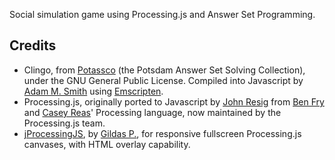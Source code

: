 Social simulation game using Processing.js and Answer Set Programming. 

Credits
-------
* Clingo, from [Potassco](http://potassco.sourceforge.net/) (the Potsdam Answer Set Solving Collection), under the GNU General Public License. Compiled into Javascript by [Adam M. Smith](http://sourceforge.net/p/potassco/mailman/message/31086395/) using [Emscripten](http://emscripten.org/).
* Processing.js, originally ported to Javascript by [John Resig](http://ejohn.org/blog/processingjs/) from [Ben Fry](http://benfry.com/) and [Casey Reas](http://reas.com/)' Processing language, now maintained by the Processing.js team. 
* [jProcessingJS](https://github.com/GildasP/jProcessingJS), by [Gildas P.](http://www.gildasp.fr/), for responsive fullscreen Processing.js canvases, with HTML overlay capability. 
